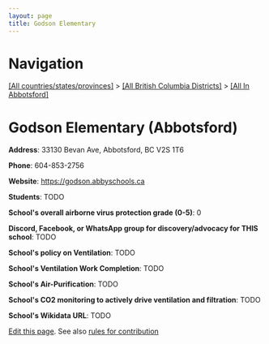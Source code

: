 ```yaml
---
layout: page
title: Godson Elementary
---
```

# Navigation

[[All countries/states/provinces]](../../..) > [[All British Columbia Districts]](../..) > [[All In Abbotsford]](..)

# Godson Elementary (Abbotsford)

**Address**: 33130 Bevan Ave, Abbotsford, BC V2S 1T6

**Phone**: 604-853-2756

**Website**: <https://godson.abbyschools.ca>

**Students**: TODO

**School's overall airborne virus protection grade (0-5)**: 0

**Discord, Facebook, or WhatsApp group for discovery/advocacy for THIS school**: TODO

**School's policy on Ventilation**: TODO

**School's Ventilation Work Completion**: TODO

**School's Air-Purification**: TODO

**School's CO2 monitoring to actively drive ventilation and filtration**: TODO

**School's Wikidata URL**: TODO


[Edit this page](https://github.com/ventilate-schools/BC/edit/main/./Abbotsford/Godson_Elementary.md). See also [rules for contribution](../../../contribution-rules/)